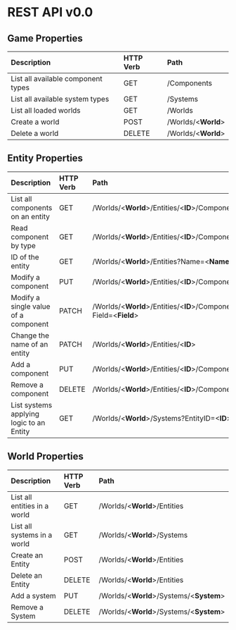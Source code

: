 # REST API v0.0

## Game Properties

| Description | HTTP Verb | Path |
| :---------- | :-------- | :--- |
| List all available component types | GET | /Components |
| List all available system types | GET | /Systems |
| List all loaded worlds | GET | /Worlds |
| Create a world | POST | /Worlds/\<**World**> |
| Delete a world | DELETE | /Worlds/\<**World**> |

## Entity Properties

| Description | HTTP Verb | Path |
| :---------- | :-------- | :--- |
| List all components on an entity | GET | /Worlds/\<**World**>/Entities/\<**ID**>/Components |
| Read component by type | GET | /Worlds/\<**World**>/Entities/\<**ID**>/Components/\<**Type**> |
| ID of the entity | GET | /Worlds/\<**World**>/Entities?Name=\<**Name**>|
| Modify a component | PUT | /Worlds/\<**World**>/Entities/\<**ID**>/Components/\<**Component**> |
| Modify a single value of a component | PATCH | /Worlds/\<**World**>/Entities/\<**ID**>/Components/\<**Component**>?Field=<**Field**> |
| Change the name of an entity | PATCH | /Worlds/\<**World**>/Entities/\<**ID**> |
| Add a component | PUT | /Worlds/\<**World**>/Entities/\<**ID**>/Components/<**Component**> |
| Remove a component | DELETE | /Worlds/\<**World**>/Entities/\<**ID**>/Components/<**Component**> |
| List systems applying logic to an Entity | GET | /Worlds/\<**World**>/Systems?EntityID=\<**ID**> |

## World Properties

| Description | HTTP Verb | Path |
| :---------- | :-------- | :--- |
| List all entities in a world | GET | /Worlds/\<**World**>/Entities |
| List all systems in a world | GET | /Worlds/\<**World**>/Systems |
| Create an Entity | POST | /Worlds/\<**World**>/Entities |
| Delete an Entity | DELETE | /Worlds/\<**World**>/Entities |
| Add a system | PUT | /Worlds/\<**World**>/Systems/\<**System**> |
| Remove a System | DELETE | /Worlds/\<**World**>/Systems/\<**System**> |
